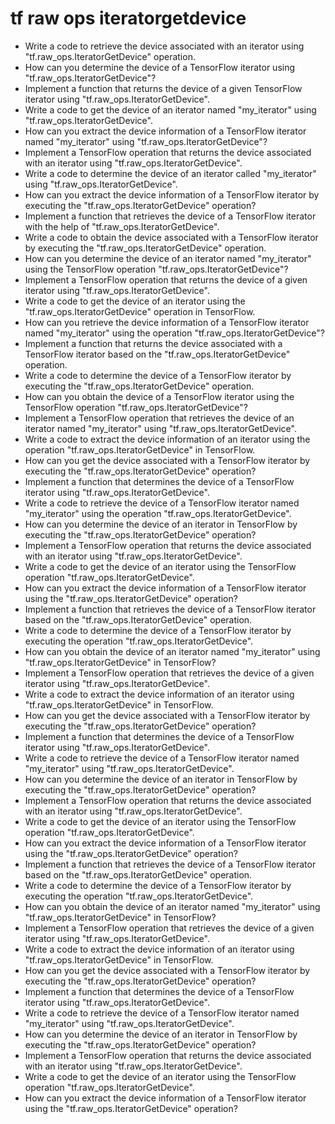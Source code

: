 # tf raw ops iteratorgetdevice

- Write a code to retrieve the device associated with an iterator using "tf.raw_ops.IteratorGetDevice" operation.
- How can you determine the device of a TensorFlow iterator using "tf.raw_ops.IteratorGetDevice"?
- Implement a function that returns the device of a given TensorFlow iterator using "tf.raw_ops.IteratorGetDevice".
- Write a code to get the device of an iterator named "my_iterator" using "tf.raw_ops.IteratorGetDevice".
- How can you extract the device information of a TensorFlow iterator named "my_iterator" using "tf.raw_ops.IteratorGetDevice"?
- Implement a TensorFlow operation that returns the device associated with an iterator using "tf.raw_ops.IteratorGetDevice".
- Write a code to determine the device of an iterator called "my_iterator" using "tf.raw_ops.IteratorGetDevice".
- How can you extract the device information of a TensorFlow iterator by executing the "tf.raw_ops.IteratorGetDevice" operation?
- Implement a function that retrieves the device of a TensorFlow iterator with the help of "tf.raw_ops.IteratorGetDevice".
- Write a code to obtain the device associated with a TensorFlow iterator by executing the "tf.raw_ops.IteratorGetDevice" operation.
- How can you determine the device of an iterator named "my_iterator" using the TensorFlow operation "tf.raw_ops.IteratorGetDevice"?
- Implement a TensorFlow operation that returns the device of a given iterator using "tf.raw_ops.IteratorGetDevice".
- Write a code to get the device of an iterator using the "tf.raw_ops.IteratorGetDevice" operation in TensorFlow.
- How can you retrieve the device information of a TensorFlow iterator named "my_iterator" using the operation "tf.raw_ops.IteratorGetDevice"?
- Implement a function that returns the device associated with a TensorFlow iterator based on the "tf.raw_ops.IteratorGetDevice" operation.
- Write a code to determine the device of a TensorFlow iterator by executing the "tf.raw_ops.IteratorGetDevice" operation.
- How can you obtain the device of a TensorFlow iterator using the TensorFlow operation "tf.raw_ops.IteratorGetDevice"?
- Implement a TensorFlow operation that retrieves the device of an iterator named "my_iterator" using "tf.raw_ops.IteratorGetDevice".
- Write a code to extract the device information of an iterator using the operation "tf.raw_ops.IteratorGetDevice" in TensorFlow.
- How can you get the device associated with a TensorFlow iterator by executing the "tf.raw_ops.IteratorGetDevice" operation?
- Implement a function that determines the device of a TensorFlow iterator using "tf.raw_ops.IteratorGetDevice".
- Write a code to retrieve the device of a TensorFlow iterator named "my_iterator" using the operation "tf.raw_ops.IteratorGetDevice".
- How can you determine the device of an iterator in TensorFlow by executing the "tf.raw_ops.IteratorGetDevice" operation?
- Implement a TensorFlow operation that returns the device associated with an iterator using "tf.raw_ops.IteratorGetDevice".
- Write a code to get the device of an iterator using the TensorFlow operation "tf.raw_ops.IteratorGetDevice".
- How can you extract the device information of a TensorFlow iterator using the "tf.raw_ops.IteratorGetDevice" operation?
- Implement a function that retrieves the device of a TensorFlow iterator based on the "tf.raw_ops.IteratorGetDevice" operation.
- Write a code to determine the device of a TensorFlow iterator by executing the operation "tf.raw_ops.IteratorGetDevice".
- How can you obtain the device of an iterator named "my_iterator" using "tf.raw_ops.IteratorGetDevice" in TensorFlow?
- Implement a TensorFlow operation that retrieves the device of a given iterator using "tf.raw_ops.IteratorGetDevice".
- Write a code to extract the device information of an iterator using "tf.raw_ops.IteratorGetDevice" in TensorFlow.
- How can you get the device associated with a TensorFlow iterator by executing the "tf.raw_ops.IteratorGetDevice" operation?
- Implement a function that determines the device of a TensorFlow iterator using "tf.raw_ops.IteratorGetDevice".
- Write a code to retrieve the device of a TensorFlow iterator named "my_iterator" using "tf.raw_ops.IteratorGetDevice".
- How can you determine the device of an iterator in TensorFlow by executing the "tf.raw_ops.IteratorGetDevice" operation?
- Implement a TensorFlow operation that returns the device associated with an iterator using "tf.raw_ops.IteratorGetDevice".
- Write a code to get the device of an iterator using the TensorFlow operation "tf.raw_ops.IteratorGetDevice".
- How can you extract the device information of a TensorFlow iterator using the "tf.raw_ops.IteratorGetDevice" operation?
- Implement a function that retrieves the device of a TensorFlow iterator based on the "tf.raw_ops.IteratorGetDevice" operation.
- Write a code to determine the device of a TensorFlow iterator by executing the operation "tf.raw_ops.IteratorGetDevice".
- How can you obtain the device of an iterator named "my_iterator" using "tf.raw_ops.IteratorGetDevice" in TensorFlow?
- Implement a TensorFlow operation that retrieves the device of a given iterator using "tf.raw_ops.IteratorGetDevice".
- Write a code to extract the device information of an iterator using "tf.raw_ops.IteratorGetDevice" in TensorFlow.
- How can you get the device associated with a TensorFlow iterator by executing the "tf.raw_ops.IteratorGetDevice" operation?
- Implement a function that determines the device of a TensorFlow iterator using "tf.raw_ops.IteratorGetDevice".
- Write a code to retrieve the device of a TensorFlow iterator named "my_iterator" using "tf.raw_ops.IteratorGetDevice".
- How can you determine the device of an iterator in TensorFlow by executing the "tf.raw_ops.IteratorGetDevice" operation?
- Implement a TensorFlow operation that returns the device associated with an iterator using "tf.raw_ops.IteratorGetDevice".
- Write a code to get the device of an iterator using the TensorFlow operation "tf.raw_ops.IteratorGetDevice".
- How can you extract the device information of a TensorFlow iterator using the "tf.raw_ops.IteratorGetDevice" operation?
